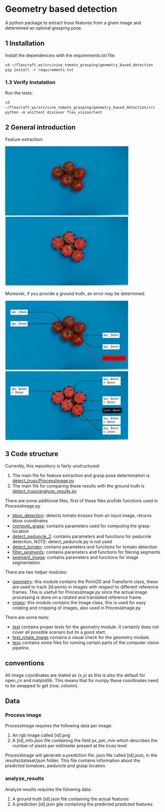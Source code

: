 # Geometry based detection

A python package to extract truss features from a given image and determined an optimal grasping pose.

## 1 Installation
Install the dependencies with the requirements.txt file:
```
cd ~/flexcraft_ws/src/vine_tomato_grasping/geometry_based_detection
pip install -r requirements.txt
```

### 1.3 Verify Instalation
Run the tests:
```
cd ~/flexcraft_ws/src/vine_tomato_grasping/geometry_based_detection/src
python -m unittest discover flex_vision/test
```

## 2 General introduction
Feature extraction:

<p float="center">
  <img src="doc/data/003.png" alt="input image" width="400"/>
  <img src="doc/results/003_original.png" alt="input image" width="400"/>
</p>

Moreover, if you provide a ground truth, an error may be determined:

<p float="center">
  <img src="doc/results/003_pend_error.png" alt="input image" width="400"/>
  <img src="doc/results/003_tom_error.png" alt="input image" width="400"/>
</p>

## 3 Code structure
Currently, this repository is fairly unstructured:

1. The main file for feature extraction and grasp pose determination is [detect_truss/ProcessImage.py](src/flex_vision/detect_truss/ProcessImage.py)
2. The main file for comparing these results with the ground truth is [detect_truss/analyze_results.py](src/flex_vision/detect_truss/analyze_results.py)

There are some additional files, first of these files profide functions used in ProcessImage.py
- [bbox_detection](src/flex_vision/bbox_detection/bbox_detection.py): detects tomato trusses from an input image, returns bbox coordinates
- [compute_grasp](src/flex_vision/detect_truss/compute_grasp.py): contains parameters used for computing the grasp location
- [detect_peduncle_2](src/flex_vision/detect_truss/detect_peduncle_2.py): contains parameters and functions for peducnle detection, NOTE: detect_peduncle.py is not used
- [detect_tomato](src/flex_vision/detect_truss/detect_tomato.py): contains parameters and functions for tomato detection
- [filter_segments](src/flex_vision/detect_truss/filter_segments.py): contains parameters and functions for filering segments
- [segment_image](src/flex_vision/detect_truss/segment_image.py): contains parameters and functions for image segmentation

There are two helper modules:
- [geometry](src/flex_vision/utils/geometry.py): this module contains the Point2D and Transform class, these are used to track 2d points in images with respect to different reference frames. This is usefull for ProcessImage.py since the actual image processing is done on a rotated and translated reference frame.
- [imgpy](src/flex_vision/utils/imgpy.py): this module contains the Image class, this is used for easy rotating and cropping of images, also used in ProcessImage.py

There are some tests:
- [test](src/flex_vision/detect_truss/test.py) contains proper tests for the geometry module. It certainly does not cover all possible scenaro but its a good start.
- [test_rotate_image](src/tests/test_rotate_image.py) contains a visual check for the geometry module.
- [tesy](src/tests) contains some files for running certain parts of the computer vision pipeline.

## conventions

All image coordinates are stated as (x,y) as this is also the default for open_cv and matplotlib. This means that for numpy these coordinates need to be swapped to get (row, column). 

## Data

### Process image
ProcessImage requires the following data per image:

1. An rgb image called [id].png
2. A [id]_info.json file containing the field px_per_mm which describes the number of pixels per millimeter present at the truss level

ProcessImage will generate a prediction file .json file called [id].json, in the results/dataset/json folder. This file contains information about the predicted tomatoes, peduncle and grasp location.

### analyze_results
Analyze results requires the folowing data:

1. A ground truth [id].json file containing the actual features
2. A prediction [id].json gile containing the predicted predicted features